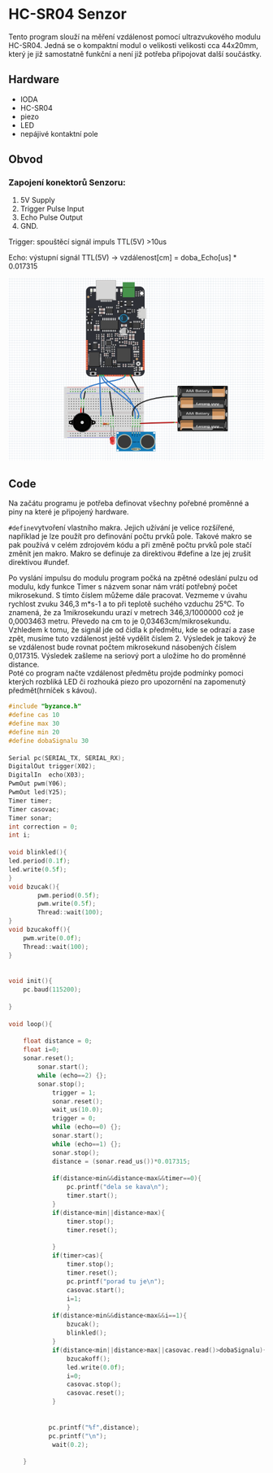 # HC-SR04 Senzor

Tento program slouží na měření vzdálenost pomocí ultrazvukového modulu HC-SR04. Jedná se o kompaktní modul o velikosti velikosti cca 44x20mm, který je již samostatně funkční a není již potřeba připojovat další součástky.

## Hardware

* IODA
* HC-SR04
* piezo
* LED
* nepájivé kontaktní pole

## Obvod

### Zapojení konektorů Senzoru:

1. 5V Supply 
2. Trigger Pulse Input
3. Echo Pulse Output
4. GND. 

Trigger: spouštěcí signál impuls TTL\(5V\) &gt;10us

Echo: výstupní signál TTL\(5V\) -&gt; vzdálenost\[cm\] = doba\_Echo\[us\] \* 0.017315

![](../../../.gitbook/assets/obrazek-14.png)

## Code

Na začátu programu je potřeba definovat všechny pořebné proměnné a piny na které je připojený hardware.

`#define`vytvoření vlastního makra. Jejich užívání je velice rozšířené, například je lze použít pro definování počtu prvků pole. Takové makro se pak používá v celém zdrojovém kódu a při změně počtu prvků pole stačí změnit jen makro. Makro se definuje za direktivou \#define a lze jej zrušit direktivou \#undef.

Po vyslání impulsu do modulu program počká na zpětné odeslání pulzu od modulu, kdy funkce Timer s názvem sonar nám vrátí potřebný počet mikrosekund. S tímto číslem můžeme dále pracovat. Vezmeme v úvahu rychlost zvuku 346,3 m\*s-1 a to při teplotě suchého vzduchu 25°C. To znamená, že za 1mikrosekundu urazí v metrech 346,3/1000000 což je 0,0003463 metru. Převedo na cm to je 0,03463cm/mikrosekundu. Vzhledem k tomu, že signál jde od čidla k předmětu, kde se odrazí a zase zpět, musíme tuto vzdálenost ještě vydělit číslem 2. Výsledek je takový že se vzdálenost bude rovnat počtem mikrosekund násobených číslem 0,017315. Výsledek zašleme na seriový port a uložíme ho do proměnné distance.  
Poté co program načte vzdálenost předmětu projde podmínky pomoci kterých rozbliká LED či rozhouká piezo pro upozornění na zapomenutý předmět\(hrníček s kávou\).

```cpp
#include "byzance.h"
#define cas 10
#define max 30
#define min 20
#define dobaSignalu 30

Serial pc(SERIAL_TX, SERIAL_RX);
DigitalOut trigger(X02);
DigitalIn  echo(X03);
PwmOut pwm(Y06);
PwmOut led(Y25);
Timer timer;
Timer casovac;
Timer sonar;
int correction = 0;
int i;

void blinkled(){
led.period(0.1f);
led.write(0.5f);
}
void bzucak(){
        pwm.period(0.5f);
        pwm.write(0.5f);
        Thread::wait(100);
}
void bzucakoff(){
    pwm.write(0.0f);
    Thread::wait(100);
}


void init(){
    pc.baud(115200);

}

void loop(){

    float distance = 0;
    float i=0;
    sonar.reset();
        sonar.start();
        while (echo==2) {};
        sonar.stop();
            trigger = 1;
            sonar.reset();
            wait_us(10.0);
            trigger = 0;
            while (echo==0) {};
            sonar.start();
            while (echo==1) {};
            sonar.stop();
            distance = (sonar.read_us())*0.017315;

            if(distance>min&&distance<max&&timer==0){
                pc.printf("dela se kava\n");
                timer.start();
            }
            if(distance<min||distance>max){
                timer.stop();
                timer.reset();

            }
            if(timer>cas){
                timer.stop();
                timer.reset();
                pc.printf("porad tu je\n");
                casovac.start();
                i=1;
                }
            if(distance>min&&distance<max&&i==1){
                bzucak();
                blinkled();
            }
            if(distance<min||distance>max||casovac.read()>dobaSignalu){
                bzucakoff();
                led.write(0.0f);
                i=0;
                casovac.stop();
                casovac.reset();
            }


           pc.printf("%f",distance);
           pc.printf("\n");
            wait(0.2);

    }
```

